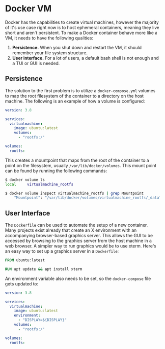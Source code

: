 # Docker VM
Docker has the capabilities to create virtual machines, however the majority of it's use case right now is to host ephemeral containers, meaning they live short and aren't persistent. To make a Docker container behave more like a VM, it needs to have the following qualities:

1. **Persistence.** When you shut down and restart the VM, it should remember your file system structure.
2. **User interface.** For a lot of users, a default bash shell is not enough and a TUI or GUI is needed.

## Persistence
The solution to the first problem is to utilize a `docker-compose.yml` volumes to map the root filesystem of the container to a directory on the host machine. The following is an example of how a volume is configured:

```yaml
version: 3.8

services:
  virtualmachine:
    image: ubuntu:latest
    volumes:
      - "rootfs:/"

volumes:
  rootfs:
```

This creates a mountpoint that maps from the root of the container to a point on the filesystem, usually `/var/lib/docker/volumes`. This mount point can be found by running the following commands:

```bash
$ docker volume ls
local     virtualmachine_rootfs

$ docker volume inspect virtualmachine_rootfs | grep Mountpoint
    "Mountpoint": "/var/lib/docker/volumes/virtualmachine_rootfs/_data",
```

## User Interface
The `Dockerfile` can be used to automate the setup of a new container. Many projects exist already that create an X environment with an accompanying browser-based graphics server. This allows the GUI to be accessed by browsing to the graphics server from the host machine in a web browser. A simpler way to run graphics would be to use xterm. Here's an easy way to set up a graphics server in a `Dockerfile`:

```Dockerfile
FROM ubuntu:latest

RUN apt update && apt install xterm
```

An environment variable also needs to be set, so the `docker-compose` file gets updated to:

```yaml
version: 3.8

services:
  virtualmachine:
    image: ubuntu:latest
    environment:
      - "DISPLAY=${DISPLAY}"
    volumes:
      - "rootfs:/"

volumes:
  rootfs:
```
